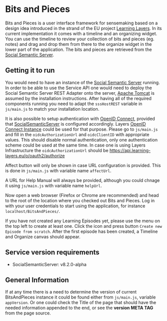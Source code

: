 Bits and Pieces
===============

Bits and Pieces is a user interface framework for sensemaking based on a design idea introduced in the strand of the EU project [Learning Layers](http://learning-layers.eu/). In its current implementation it comes with a timeline and an organizing widget. You can use the timeline to review your collection of bits and pieces (eg. notes) and drag and drop them from there to the organize widget in the lower part of the application. The bits and pieces are retrieved from the [Social Semantic Server](https://github.com/learning-layers/SocialSemanticServer).


Getting it to run
-----------------

You would need to have an instance of the [Social Semantic Server](https://github.com/learning-layers/SocialSemanticServer) running. In order to be able to use the Service API one would need to deploy the Social Semantic Server REST Adapter onto the server, [Apache Tomcat](http://tomcat.apache.org/) is assumed by the installation instructions. After having all of the required components running you need to adapt the `sssHostREST` variable in `js/main.js` to match your installation location.

It is also possible to setup authentication with [OpenID Connect](http://openid.net/connect/), provided that [SocialSemanticServer](https://github.com/learning-layers/SocialSemanticServer) is configured accordingly. Layers [OpenID Connect Instance](https://api.learning-layers.eu/o/oauth2/) could be used for that purpose. Please go to `js/main.js` and fill in the `oidcAuthorizationUrl` and `oidcClientID` with appropriate values. This should disable normal authentication, only one authentication scheme could be used at the same time. In case one is using Layers Infrastructure the `oidcAuthorizationUrl` should be https://api.learning-layers.eu/o/oauth2/authorize

Affect button will only be shown in case URL configuration is provided. This is done in `js/main.js` with variable name `affectUrl`.

A URL for Help Manual will always be provided, although you could chnage it using `js/main.js` with variable name `helpUrl`.

Now open a web browser (Firefox or Chrome are recommended) and head to the root of the location where you checked out Bits and Pieces. Log in with your user credentials to start using the application, for instance `localhost/BitsAndPieces/`.

If you have not created any Learning Episodes yet, please use the menu on the top left to create at least one. Click the icon and press button `Create new Episode from scratch`. After the first episode has been created, a Timeline and Organize canvas should appear.

Service version requirements
----------------------------

* SocialSemanticServer: v8.2.0-alpha

General Information
-------------------

If at any time there is a need to determine the version of current BitsAndPieces instance it could be found either from `js/main.js`, variable `appVersion`. Or one could check the Title of the page that should have the needed information appended to the end, or see the **version META TAG** from the page source.

